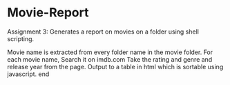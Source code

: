 # Movie-Report
Assignment 3: Generates a report on movies on a folder using shell scripting.

Movie name is extracted from every folder name in the movie folder.
For each movie name,
    Search it on imdb.com
    Take the rating and genre and release year from the page.
    Output to a table in html which is sortable using javascript.
end
